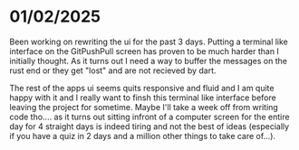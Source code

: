 # 01/02/2025

Been working on rewriting the ui for the past 3 days. Putting a terminal like interface on the GitPushPull screen has proven to be much harder than I initially thought. As it turns out I need a way to buffer the messages on the rust end or they get "lost" and are not recieved by dart.

The rest of the apps ui seems quits responsive and fluid and I am quite happy with it and I really want to finsh this terminal like interface before leaving the project for sometime. Maybe I'll take a week off from writing code tho.... as it turns out sitting infront of a computer screen for the entire day for 4 straight days is indeed tiring and not the best of ideas (especially if you have a quiz in 2 days and a million other things to take care of...).
